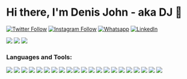 # Hi there, I'm Denis John - aka DJ 👋 


[![Twitter Follow](https://img.shields.io/twitter/follow/n_denisj?color=1DA1F2&logo=twitter&style=for-the-badge)](https://twitter.com/intent/follow?original_referer=https%3A%2F%2Fgithub.com%2FN_denisJ&screen_name=n_denisj)
[![Instagram Follow](https://img.shields.io/badge/Instagram-E4405F?style=for-the-badge&logo=instagram&logoColor=white)](https://www.instagram.com/am_denisj/)
[![Whatsapp](https://img.shields.io/badge/WhatsApp-25D366?style=for-the-badge&logo=whatsapp&logoColor=white)](https://api.whatsapp.com/send?phone=+2348161535219)
[![LinkedIn](https://img.shields.io/badge/LinkedIn-0077B5?style=for-the-badge&logo=linkedin&logoColor=white)](https://www.linkedin.com/in/denis-ndarake/)


[![](https://img.shields.io/badge/Laravel-FF2D20?style=for-the-badge&logo=laravel&logoColor=white)](https://img.shields.io/badge/Laravel-FF2D20?style=for-the-badge&logo=laravel&logoColor=white)
[![](https://img.shields.io/badge/Flutter-02569B?style=for-the-badge&logo=flutter&logoColor=white)](https://img.shields.io/badge/Flutter-02569B?style=for-the-badge&logo=flutter&logoColor=white)
[![](https://img.shields.io/badge/NextJS-02569B?style=for-the-badge&logo=nextjs&logoColor=white)](https://img.shields.io/badge/NextJS-02569B?style=for-the-badge&logo=nextjs&logoColor=white)


### Languages and Tools:

[![](https://img.shields.io/badge/Laravel-FF2D20?style=for-the-badge&logo=laravel&logoColor=white)](https://img.shields.io/badge/Laravel-FF2D20?style=for-the-badge&logo=laravel&logoColor=white)
[![](https://img.shields.io/badge/Flutter-02569B?style=for-the-badge&logo=flutter&logoColor=white)](https://img.shields.io/badge/Flutter-02569B?style=for-the-badge&logo=flutter&logoColor=white)
[![](https://img.shields.io/badge/NextJS-02569B?style=for-the-badge&logo=nextjs&logoColor=white)](https://img.shields.io/badge/NextJS-02569B?style=for-the-badge&logo=nextjs&logoColor=white)
[![](https://img.shields.io/badge/Jira-0052CC?style=for-the-badge&logo=Jira&logoColor=white)](https://img.shields.io/badge/Jira-0052CC?style=for-the-badge&logo=Jira&logoColor=white)
[![](https://img.shields.io/badge/Bitbucket-0747a6?style=for-the-badge&logo=bitbucket&logoColor=white)](https://img.shields.io/badge/Bitbucket-0747a6?style=for-the-badge&logo=bitbucket&logoColor=white)
[![](https://img.shields.io/badge/Windows-0078D6?style=for-the-badge&logo=windows&logoColor=white)](https://img.shields.io/badge/Windows-0078D6?style=for-the-badge&logo=windows&logoColor=white)
[![](https://img.shields.io/badge/mac%20os-000000?style=for-the-badge&logo=apple&logoColor=white)](https://img.shields.io/badge/mac%20os-000000?style=for-the-badge&logo=apple&logoColor=white)
[![](https://img.shields.io/badge/PHP-777BB4?style=for-the-badge&logo=php&logoColor=white)](https://img.shields.io/badge/PHP-777BB4?style=for-the-badge&logo=php&logoColor=white)
[![](https://img.shields.io/badge/Dart-0175C2?style=for-the-badge&logo=dart&logoColor=white)](https://img.shields.io/badge/Dart-0175C2?style=for-the-badge&logo=dart&logoColor=white)
[![](https://img.shields.io/badge/Xcode-007ACC?style=for-the-badge&logo=Xcode&logoColor=white)](https://img.shields.io/badge/Xcode-007ACC?style=for-the-badge&logo=Xcode&logoColor=white)
[![](https://img.shields.io/badge/Visual_Studio_Code-0078D4?style=for-the-badge&logo=visual%20studio%20code&logoColor=white)](https://img.shields.io/badge/Visual_Studio_Code-0078D4?style=for-the-badge&logo=visual%20studio%20code&logoColor=white)
[![](http://img.shields.io/badge/-PHPStorm-181717?style=for-the-badge&logo=phpstorm&logoColor=white)](http://img.shields.io/badge/-PHPStorm-181717?style=for-the-badge&logo=phpstorm&logoColor=white)
[![](https://img.shields.io/badge/Android_Studio-3DDC84?style=for-the-badge&logo=android-studio&logoColor=white)](https://img.shields.io/badge/Android_Studio-3DDC84?style=for-the-badge&logo=android-studio&logoColor=white)
[![](https://img.shields.io/badge/Xampp-F37623?style=for-the-badge&logo=xampp&logoColor=white)](https://img.shields.io/badge/Xampp-F37623?style=for-the-badge&logo=xampp&logoColor=white)
[![](https://img.shields.io/badge/Postman-FF6C37?style=for-the-badge&logo=Postman&logoColor=white)](https://img.shields.io/badge/Postman-FF6C37?style=for-the-badge&logo=Postman&logoColor=white)
[![](https://img.shields.io/badge/Udemy-EC5252?style=for-the-badge&logo=Udemy&logoColor=white)](https://img.shields.io/badge/Udemy-EC5252?style=for-the-badge&logo=Udemy&logoColor=white)
[![](https://img.shields.io/badge/SQLite-07405E?style=for-the-badge&logo=sqlite&logoColor=white)](https://img.shields.io/badge/SQLite-07405E?style=for-the-badge&logo=sqlite&logoColor=white)
[![](https://img.shields.io/badge/PostgreSQL-316192?style=for-the-badge&logo=postgresql&logoColor=white)](https://img.shields.io/badge/PostgreSQL-316192?style=for-the-badge&logo=postgresql&logoColor=white)
[![](https://img.shields.io/badge/MySQL-005C84?style=for-the-badge&logo=mysql&logoColor=white)](https://img.shields.io/badge/MySQL-005C84?style=for-the-badge&logo=mysql&logoColor=white)
[![](https://img.shields.io/badge/Heroku-430098?style=for-the-badge&logo=heroku&logoColor=white)](https://img.shields.io/badge/Heroku-430098?style=for-the-badge&logo=heroku&logoColor=white)
[![](https://img.shields.io/badge/Digital_Ocean-0080FF?style=for-the-badge&logo=DigitalOcean&logoColor=white)](https://img.shields.io/badge/Digital_Ocean-0080FF?style=for-the-badge&logo=DigitalOcean&logoColor=white)

<br />

